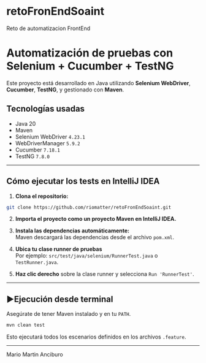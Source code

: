 # retoFronEndSoaint
Reto de automatizacion FrontEnd

# Automatización de pruebas con Selenium + Cucumber + TestNG

Este proyecto está desarrollado en Java utilizando **Selenium WebDriver**, **Cucumber**, **TestNG**, y gestionado con **Maven**.

## Tecnologías usadas

- Java 20
- Maven
- Selenium WebDriver `4.23.1`
- WebDriverManager `5.9.2`
- Cucumber `7.18.1`
- TestNG `7.8.0`

---

## Cómo ejecutar los tests en IntelliJ IDEA

1. **Clona el repositorio:**

```bash
git clone https://github.com/riomatter/retoFronEndSoaint.git
```

2. **Importa el proyecto como un proyecto Maven en IntelliJ IDEA.**

3. **Instala las dependencias automáticamente:**  
   Maven descargará las dependencias desde el archivo `pom.xml`.

4. **Ubica tu clase runner de pruebas**  
   Por ejemplo: `src/test/java/selenium/RunnerTest.java` o `TestRunner.java`.

5. **Haz clic derecho** sobre la clase runner y selecciona `Run 'RunnerTest'`.

---

## ▶Ejecución desde terminal

Asegúrate de tener Maven instalado y en tu `PATH`.

```bash
mvn clean test
```

Esto ejecutará todos los escenarios definidos en los archivos `.feature`.

---

Mario Martin Anciburo
